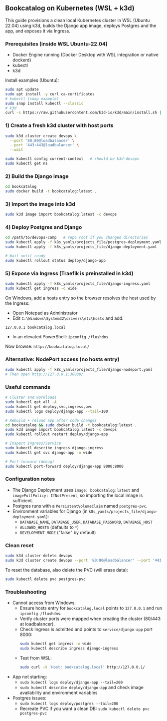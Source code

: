 ## Bookcatalog on Kubernetes (WSL + k3d)

This guide provisions a clean local Kubernetes cluster in WSL (Ubuntu 22.04) using k3d, builds the Django app image, deploys Postgres and the app, and exposes it via Ingress.

### Prerequisites (inside WSL Ubuntu-22.04)
- Docker Engine running (Docker Desktop with WSL integration or native dockerd)
- kubectl
- k3d

Install examples (Ubuntu):
```bash
sudo apt update
sudo apt install -y curl ca-certificates
# kubectl (snap example)
sudo snap install kubectl --classic
# k3d
curl -s https://raw.githubusercontent.com/k3d-io/k3d/main/install.sh | bash
```

### 1) Create a fresh k3d cluster with host ports
```bash
sudo k3d cluster create devops \
  --port '80:80@loadbalancer' \
  --port '443:443@loadbalancer' \
  --wait

sudo kubectl config current-context   # should be k3d-devops
sudo kubectl get ns
```

### 2) Build the Django image
```bash
cd bookcatalog
sudo docker build -t bookcatalog:latest .
```

### 3) Import the image into k3d
```bash
sudo k3d image import bookcatalog:latest -c devops
```

### 4) Deploy Postgres and Django
```bash
cd /path/to/devops-camp   # repo root if you changed directories
sudo kubectl apply -f k8s_yamls/projects_file/postgres-deployment.yaml
sudo kubectl apply -f k8s_yamls/projects_file/django-deployment.yaml

# Wait until ready
sudo kubectl rollout status deploy/django-app
```

### 5) Expose via Ingress (Traefik is preinstalled in k3d)
```bash
sudo kubectl apply -f k8s_yamls/projects_file/django-ingress.yaml
sudo kubectl get ingress -o wide
```

On Windows, add a hosts entry so the browser resolves the host used by the Ingress:
- Open Notepad as Administrator
- Edit `C:\Windows\System32\drivers\etc\hosts` and add:
```
127.0.0.1 bookcatalog.local
```
- In an elevated PowerShell: `ipconfig /flushdns`

Now browse: `http://bookcatalog.local/`

### Alternative: NodePort access (no hosts entry)
```bash
sudo kubectl apply -f k8s_yamls/projects_file/django-nodeport.yaml
# Then open http://127.0.0.1:30080/
```

### Useful commands
```bash
# Cluster and workloads
sudo kubectl get all -A
sudo kubectl get deploy,svc,ingress,pvc
sudo kubectl logs deploy/django-app --tail=100

# Rebuild + reload app after code changes
cd bookcatalog && sudo docker build -t bookcatalog:latest .
sudo k3d image import bookcatalog:latest -c devops
sudo kubectl rollout restart deploy/django-app

# Inspect Ingress/Service
sudo kubectl describe ingress django-ingress
sudo kubectl get svc django-app -o wide

# Port-forward (debug)
sudo kubectl port-forward deploy/django-app 8000:8000
```

### Configuration notes
- The Django Deployment uses `image: bookcatalog:latest` and `imagePullPolicy: IfNotPresent`, so importing the local image is sufficient.
- Postgres runs with a `PersistentVolumeClaim` named `postgres-pvc`.
- Environment variables for Django (in `k8s_yamls/projects_file/django-deployment.yaml`):
  - `DATABASE_NAME`, `DATABASE_USER`, `DATABASE_PASSWORD`, `DATABASE_HOST`
  - `ALLOWED_HOSTS` (defaults to `*`)
  - `DEVELOPMENT_MODE` ("false" by default)

### Clean reset
```bash
sudo k3d cluster delete devops
sudo k3d cluster create devops --port '80:80@loadbalancer' --port '443:443@loadbalancer' --wait
```
To reset the database, also delete the PVC (will erase data):
```bash
sudo kubectl delete pvc postgres-pvc
```

### Troubleshooting
- Cannot access from Windows:
  - Ensure hosts entry for `bookcatalog.local` points to `127.0.0.1` and run `ipconfig /flushdns`.
  - Verify cluster ports were mapped when creating the cluster (80/443 at loadbalancer).
  - Check Ingress is admitted and points to `service/django-app` port 8000:
    ```bash
    sudo kubectl get ingress -o wide
    sudo kubectl describe ingress django-ingress
    ```
  - Test from WSL:
    ```bash
    sudo curl -H 'Host: bookcatalog.local' http://127.0.0.1/
    ```
- App not starting:
  - `sudo kubectl logs deploy/django-app --tail=200`
  - `sudo kubectl describe deploy/django-app` and check image availability and environment variables
- Postgres issues:
  - `sudo kubectl logs deploy/postgres --tail=200`
  - Recreate PVC if you want a clean DB: `sudo kubectl delete pvc postgres-pvc`


